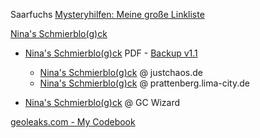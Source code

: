 Saarfuchs [Mysteryhilfen: Meine große Linkliste](https://www.saarfuchs.com/mysteryhilfen/mysteryhilfen-meine-grosse-linkliste)

[Nina's Schmierblo(g)ck](http://www.justchaos.de/)
- [Nina's Schmierblo(g)ck](http://bit.ly/ninasmysteriesolverblogalspdf) PDF - [Backup v1.1](./backup/ninas_schmierblogck_mysteries_loesen_als.pdf)
    - [Nina's Schmierblo(g)ck](http://www.justchaos.de/blog/ninas_schmierblogck_mysteries_loesen_als.pdf) @ justchaos.de
    - [Nina's Schmierblo(g)ck](https://prattenberg.lima-city.de/lostresviajeros/documents/ninas_schmierblogck_mysteries_loesen_als.pdf) @ prattenberg.lima-city.de

- [Nina's Schmierblo(g)ck](https://blog.gcwizard.net/manual/losen-von-mysteries/ninas-schmierblogck/) @ GC Wizard

[geoleaks.com - My Codebook](https://geoleaks.com/MIJN_CODEBOEK_DEEL_3.pdf)